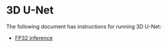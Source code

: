 # 3D U-Net

The following document has instructions for running 3D U-Net:
* [FP32 inference](/benchmarks/recommendation/tensorflow/wide_deep/inference/fp32/README.md)
